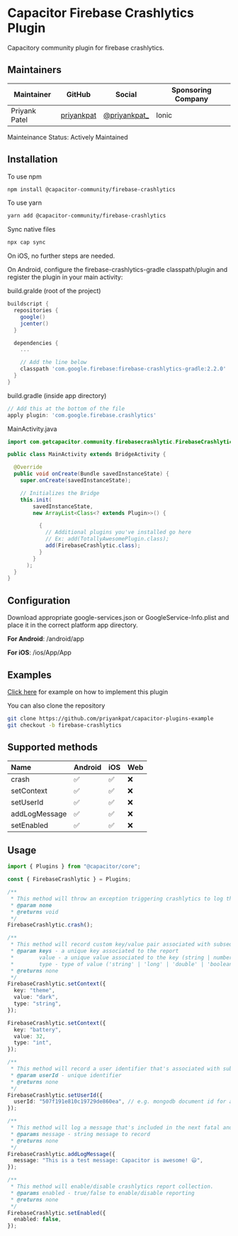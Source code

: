 # Capacitor Firebase Crashlytics Plugin

Capacitory community plugin for firebase crashlytics.

## Maintainers

| Maintainer    | GitHub                                      | Social                                           | Sponsoring Company |
| ------------- | ------------------------------------------- | ------------------------------------------------ | ------------------ |
| Priyank Patel | [priyankpat](https://github.com/priyankpat) | [@priyankpat\_](https://twitter.com/priyankpat_) | Ionic              |

Mainteinance Status: Actively Maintained

## Installation

To use npm

```bash
npm install @capacitor-community/firebase-crashlytics
```

To use yarn

```bash
yarn add @capacitor-community/firebase-crashlytics
```

Sync native files

```bash
npx cap sync
```

On iOS, no further steps are needed.

On Android, configure the firebase-crashlytics-gradle classpath/plugin and register the plugin in your main activity:

build.gralde (root of the project)

```gradle
buildscript {
  repositories {
    google()
    jcenter()
  }

  dependencies {
    ...

    // Add the line below
    classpath 'com.google.firebase:firebase-crashlytics-gradle:2.2.0'
  }
}
```

build.gradle (inside app directory)

```gradle
// Add this at the bottom of the file
apply plugin: 'com.google.firebase.crashlytics'
```

MainActivity.java

```java
import com.getcapacitor.community.firebasecrashlytic.FirebaseCrashlytic;

public class MainActivity extends BridgeActivity {

  @Override
  public void onCreate(Bundle savedInstanceState) {
    super.onCreate(savedInstanceState);

    // Initializes the Bridge
    this.init(
        savedInstanceState,
        new ArrayList<Class<? extends Plugin>>() {

          {
            // Additional plugins you've installed go here
            // Ex: add(TotallyAwesomePlugin.class);
            add(FirebaseCrashlytic.class);
          }
        }
      );
  }
}
```

## Configuration

Download appropriate google-services.json or GoogleService-Info.plist and place it in the correct platform app directory.

**For Android**: /android/app

**For iOS**: /ios/App/App

## Examples

[Click here](https://github.com/priyankpat/capacitor-plugins-example/tree/firebase-crashlytics) for example on how to implement this plugin

You can also clone the repository

```bash
git clone https://github.com/priyankpat/capacitor-plugins-example
git checkout -b firebase-crashlytics
```

## Supported methods

| Name          | Android | iOS | Web |
| :------------ | :------ | :-- | :-- |
| crash         | ✅      | ✅  | ❌  |
| setContext    | ✅      | ✅  | ❌  |
| setUserId     | ✅      | ✅  | ❌  |
| addLogMessage | ✅      | ✅  | ❌  |
| setEnabled    | ✅      | ✅  | ❌  |

## Usage

```typescript
import { Plugins } from "@capacitor/core";

const { FirebaseCrashlytic } = Plugins;

/**
 * This method will throw an exception triggering crashlytics to log the event.
 * @param none
 * @returns void
 */
FirebaseCrashlytic.crash();

/**
 * This method will record custom key/value pair associated with subsequent fatals and non-fatal reports.
 * @param keys - a unique key associated to the report
 *        value - a unique value associated to the key (string | number | boolean)
 *        type - type of value ('string' | 'long' | 'double' | 'boolean' | 'int' | 'float')
 * @returns none
 */
FirebaseCrashlytic.setContext({
  key: "theme",
  value: "dark",
  type: "string",
});

FirebaseCrashlytic.setContext({
  key: "battery",
  value: 32,
  type: "int",
});

/**
 * This method will record a user identifier that's associated with subsequent fatal and non-fatal reports.
 * @param userId - unique identifier
 * @returns none
 */
FirebaseCrashlytic.setUserId({
  userId: "507f191e810c19729de860ea", // e.g. mongodb document id for a specific user
});

/**
 * This method will log a message that's included in the next fatal and non-fatal crash.
 * @params message - string message to record
 * @returns none
 */
FirebaseCrashlytic.addLogMessage({
  message: "This is a test message: Capacitor is awesome! 😃",
});

/**
 * This method will enable/disable crashlytics report collection.
 * @params enabled - true/false to enable/disable reporting
 * @returns none
 */
FirebaseCrashlytic.setEnabled({
  enabled: false,
});
```
